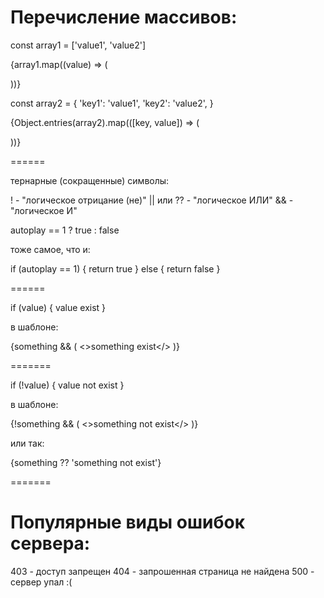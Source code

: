 # Перечисление массивов:

const array1 = ['value1', 'value2']

{array1.map((value) => (

))}

const array2 = {
'key1': 'value1',
'key2': 'value2',
}

{Object.entries(array2).map(([key, value]) => (

))}

======

тернарные (сокращенные) символы:

! - "логическое отрицание (не)"
|| или ?? - "логическое ИЛИ"
&& - "логическое И"

autoplay == 1 ? true : false

тоже самое, что и:

if (autoplay == 1) {
return true
} else {
return false
}

======

if (value) {
value exist
}

в шаблоне:

{something && (
<>something exist</>
)}

=======

if (!value) {
value not exist
}

в шаблоне:

{!something && (
<>something not exist</>
)}

или так:

{something ?? 'something not exist'}

=======

# Популярные виды ошибок сервера:

403 - доступ запрещен
404 - запрошенная страница не найдена
500 - сервер упал :(
